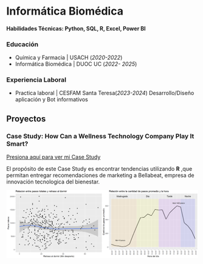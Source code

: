 # Informática Biomédica
#### Habilidades Técnicas: Python, SQL, R, Excel, Power BI

### Educación
- Química y Farmacia | USACH (_2020-2022_)
- Informática Biomédica | DUOC UC (_2022- 2025_)

### Experiencia Laboral
- Practica laboral | CESFAM Santa Teresa(_2023-2024_) Desarrollo/Diseño aplicación y Bot informativos 

## Proyectos
### Case Study: How Can a Wellness Technology Company Play It Smart?
[Presiona aquí para ver mi Case Study](https://rpubs.com/Fran_tapia/1040727)

El propósito de este Case Study es encontrar tendencias utilizando **R** ,que permitan entregar recomendaciones de marketing a Bellabeat, empresa de innovación tecnologica del bienestar.

![Bellabear](/Imagenes/case_study1.png)
